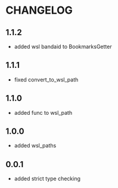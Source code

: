 # CHANGELOG

## 1.1.2
- added wsl bandaid to BookmarksGetter

## 1.1.1
- fixed convert_to_wsl_path

## 1.1.0
- added func to wsl_path

## 1.0.0
- added wsl_paths

## 0.0.1
- added strict type checking
